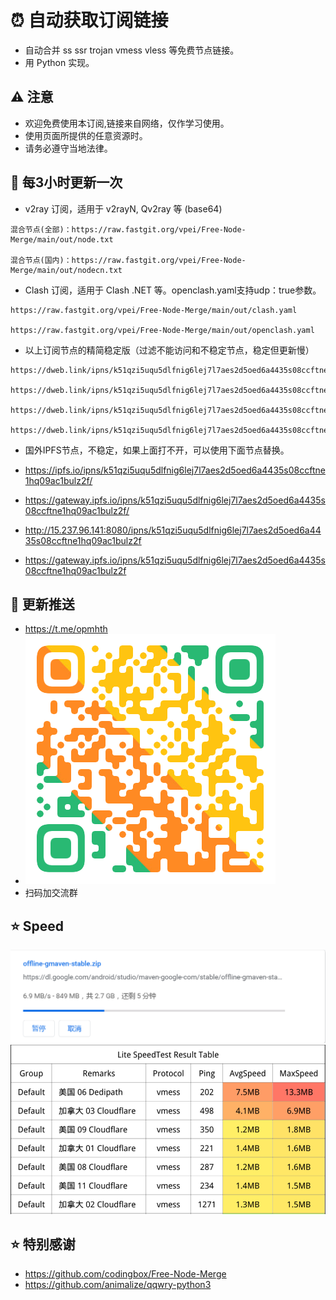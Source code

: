 # ⏰ 自动获取订阅链接

- 自动合并 ss ssr trojan vmess vless 等免费节点链接。
- 用 Python 实现。

## ⚠️ 注意

- 欢迎免费使用本订阅,链接来自网络，仅作学习使用。
- 使用页面所提供的任意资源时。
- 请务必遵守当地法律。

## 🚀 每3小时更新一次

- v2ray 订阅，适用于 v2rayN, Qv2ray 等 (base64)

```
混合节点(全部)：https://raw.fastgit.org/vpei/Free-Node-Merge/main/out/node.txt

混合节点(国内)：https://raw.fastgit.org/vpei/Free-Node-Merge/main/out/nodecn.txt
```

- Clash 订阅，适用于 Clash .NET 等。openclash.yaml支持udp：true参数。

```
https://raw.fastgit.org/vpei/Free-Node-Merge/main/out/clash.yaml

https://raw.fastgit.org/vpei/Free-Node-Merge/main/out/openclash.yaml
```

- 以上订阅节点的精简稳定版（过滤不能访问和不稳定节点，稳定但更新慢）

```
https://dweb.link/ipns/k51qzi5uqu5dlfnig6lej7l7aes2d5oed6a4435s08ccftne1hq09ac1bulz2f/node.txt

https://dweb.link/ipns/k51qzi5uqu5dlfnig6lej7l7aes2d5oed6a4435s08ccftne1hq09ac1bulz2f/nodecn.txt

https://dweb.link/ipns/k51qzi5uqu5dlfnig6lej7l7aes2d5oed6a4435s08ccftne1hq09ac1bulz2f/clash.yaml

https://dweb.link/ipns/k51qzi5uqu5dlfnig6lej7l7aes2d5oed6a4435s08ccftne1hq09ac1bulz2f/openclash.yaml
```
- 国外IPFS节点，不稳定，如果上面打不开，可以使用下面节点替换。

- https://ipfs.io/ipns/k51qzi5uqu5dlfnig6lej7l7aes2d5oed6a4435s08ccftne1hq09ac1bulz2f/
- https://gateway.ipfs.io/ipns/k51qzi5uqu5dlfnig6lej7l7aes2d5oed6a4435s08ccftne1hq09ac1bulz2f/
- http://15.237.96.141:8080/ipns/k51qzi5uqu5dlfnig6lej7l7aes2d5oed6a4435s08ccftne1hq09ac1bulz2f
- https://gateway.ipfs.io/ipns/k51qzi5uqu5dlfnig6lej7l7aes2d5oed6a4435s08ccftne1hq09ac1bulz2f


## 📧 更新推送

- https://t.me/opmhth
- ![telegram](./res/telegram-0.PNG)
- 扫码加交流群

## ⭐ Speed

![images](./res/d181a7d1ab093.PNG)
![images](./res/9bdda546eeb40.PNG)

## ⭐ 特别感谢

- https://github.com/codingbox/Free-Node-Merge
- https://github.com/animalize/qqwry-python3